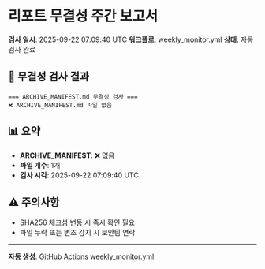 # 리포트 무결성 주간 보고서

**검사 일시**: 2025-09-22 07:09:40 UTC
**워크플로**: weekly_monitor.yml
**상태**: 자동 검사 완료

## 🔐 무결성 검사 결과

```
=== ARCHIVE_MANIFEST.md 무결성 검사 ===
❌ ARCHIVE_MANIFEST.md 파일 없음
```

## 📊 요약

- **ARCHIVE_MANIFEST**: ❌ 없음
- **파일 개수**: 1개
- **검사 시각**: 2025-09-22 07:09:40 UTC

## ⚠️ 주의사항

- SHA256 체크섬 변동 시 즉시 확인 필요
- 파일 누락 또는 변조 감지 시 보안팀 연락

---

**자동 생성**: GitHub Actions weekly_monitor.yml
